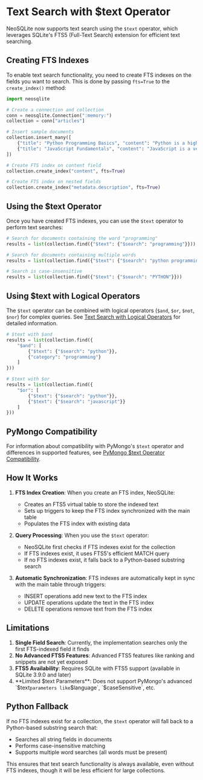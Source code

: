 # Text Search with $text Operator

NeoSQLite now supports text search using the `$text` operator, which leverages SQLite's FTS5 (Full-Text Search) extension for efficient text searching.

## Creating FTS Indexes

To enable text search functionality, you need to create FTS indexes on the fields you want to search. This is done by passing `fts=True` to the `create_index()` method:

```python
import neosqlite

# Create a connection and collection
conn = neosqlite.Connection(":memory:")
collection = conn["articles"]

# Insert sample documents
collection.insert_many([
    {"title": "Python Programming Basics", "content": "Python is a high-level programming language..."},
    {"title": "JavaScript Fundamentals", "content": "JavaScript is a versatile programming language..."}
])

# Create FTS index on content field
collection.create_index("content", fts=True)

# Create FTS index on nested fields
collection.create_index("metadata.description", fts=True)
```

## Using the $text Operator

Once you have created FTS indexes, you can use the `$text` operator to perform text searches:

```python
# Search for documents containing the word "programming"
results = list(collection.find({"$text": {"$search": "programming"}}))

# Search for documents containing multiple words
results = list(collection.find({"$text": {"$search": "python programming"}}))

# Search is case-insensitive
results = list(collection.find({"$text": {"$search": "PYTHON"}}))
```

## Using $text with Logical Operators

The `$text` operator can be combined with logical operators (`$and`, `$or`, `$not`, `$nor`) for complex queries. See [Text Search with Logical Operators](text_search_logical_operators.md) for detailed information.

```python
# $text with $and
results = list(collection.find({
    "$and": [
        {"$text": {"$search": "python"}},
        {"category": "programming"}
    ]
}))

# $text with $or
results = list(collection.find({
    "$or": [
        {"$text": {"$search": "python"}},
        {"$text": {"$search": "javascript"}}
    ]
}))
```

## PyMongo Compatibility

For information about compatibility with PyMongo's `$text` operator and differences in supported features, see [PyMongo $text Operator Compatibility](text_search_pymongo_compatibility.md).

## How It Works

1. **FTS Index Creation**: When you create an FTS index, NeoSQLite:
   - Creates an FTS5 virtual table to store the indexed text
   - Sets up triggers to keep the FTS index synchronized with the main table
   - Populates the FTS index with existing data

2. **Query Processing**: When you use the `$text` operator:
   - NeoSQLite first checks if FTS indexes exist for the collection
   - If FTS indexes exist, it uses FTS5's efficient MATCH query
   - If no FTS indexes exist, it falls back to a Python-based substring search

3. **Automatic Synchronization**: FTS indexes are automatically kept in sync with the main table through triggers:
   - INSERT operations add new text to the FTS index
   - UPDATE operations update the text in the FTS index
   - DELETE operations remove text from the FTS index

## Limitations

1. **Single Field Search**: Currently, the implementation searches only the first FTS-indexed field it finds
2. **No Advanced FTS5 Features**: Advanced FTS5 features like ranking and snippets are not yet exposed
3. **FTS5 Availability**: Requires SQLite with FTS5 support (available in SQLite 3.9.0 and later)
4. **Limited $text Parameters**: Does not support PyMongo's advanced `$text` parameters like `$language`, `$caseSensitive`, etc.

## Python Fallback

If no FTS indexes exist for a collection, the `$text` operator will fall back to a Python-based substring search that:
- Searches all string fields in documents
- Performs case-insensitive matching
- Supports multiple word searches (all words must be present)

This ensures that text search functionality is always available, even without FTS indexes, though it will be less efficient for large collections.